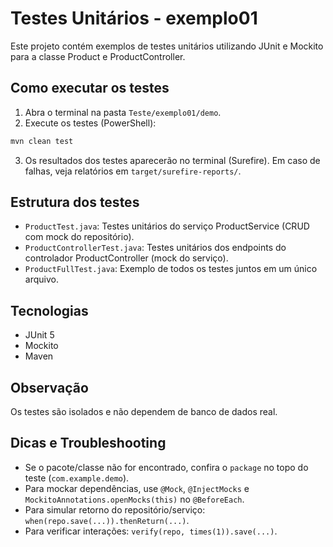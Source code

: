 # Testes Unitários - exemplo01

Este projeto contém exemplos de testes unitários utilizando JUnit e Mockito para a classe Product e ProductController.

## Como executar os testes

1. Abra o terminal na pasta `Teste/exemplo01/demo`.
2. Execute os testes (PowerShell):

```powershell
mvn clean test
```

3. Os resultados dos testes aparecerão no terminal (Surefire). Em caso de falhas, veja relatórios em `target/surefire-reports/`.

## Estrutura dos testes
- `ProductTest.java`: Testes unitários do serviço ProductService (CRUD com mock do repositório).
- `ProductControllerTest.java`: Testes unitários dos endpoints do controlador ProductController (mock do serviço).
- `ProductFullTest.java`: Exemplo de todos os testes juntos em um único arquivo.

## Tecnologias
- JUnit 5
- Mockito
- Maven

## Observação
Os testes são isolados e não dependem de banco de dados real.

## Dicas e Troubleshooting

- Se o pacote/classe não for encontrado, confira o `package` no topo do teste (`com.example.demo`).
- Para mockar dependências, use `@Mock`, `@InjectMocks` e `MockitoAnnotations.openMocks(this)` no `@BeforeEach`.
- Para simular retorno do repositório/serviço: `when(repo.save(...)).thenReturn(...)`.
- Para verificar interações: `verify(repo, times(1)).save(...)`.
